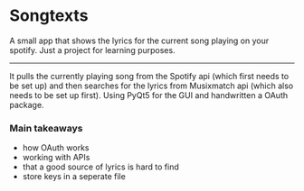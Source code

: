 # Songtexts
A small app that shows the lyrics for the current song playing on your spotify. Just a project for learning purposes.

---

It pulls the currently playing song from the Spotify api (which first needs to be set up) and then searches for the lyrics from Musixmatch api (which also needs to be set up first). Using PyQt5 for the GUI and handwritten a OAuth package.

### Main takeaways
- how OAuth works
- working with APIs
- that a good source of lyrics is hard to find
- store keys in a seperate file
